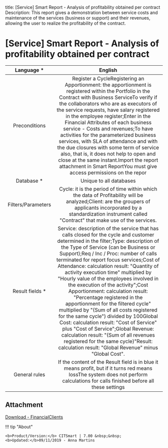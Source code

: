 title:  [Service] Smart Report - Analysis of profitability obtained per contract
Description: This report gives a demonstration between service costs and maintenance of the services (business or support) and their revenues, allowing the user to realize the profitability of the contract. 
# [Service] Smart Report - Analysis of profitability obtained per contract

|     Language *     |                                                                                                                                                                                                                                                                                                                                                                                                                              English                                                                                                                                                                                                                                                                                                                                                                                                                             |
|:------------------:|:----------------------------------------------------------------------------------------------------------------------------------------------------------------------------------------------------------------------------------------------------------------------------------------------------------------------------------------------------------------------------------------------------------------------------------------------------------------------------------------------------------------------------------------------------------------------------------------------------------------------------------------------------------------------------------------------------------------------------------------------------------------------------------------------------------------------------------------------------------------:|
|    Preconditions   |                                                                                                    Register a CycleRegistering an Apportionment: the apportionment is registered within the Portfolio in the Contract with Business ServiceTo verify if the collaborators who are as executors of the service requests, have salary registered in the employee register;Enter in the Financial Attributes of each business service - Costs and revenues;To have activities for the parameterized business services, with SLA of attendance and with the due closures with some term of service also, that is, it does not help to open and close at the same instant.Import the report attachment in Smart ReportYou must give access permissions on the repor                                                                                                   |
|     Database *     |                                                                                                                                                                                                                                                                                                                                                                                                                      Unique to all databases                                                                                                                                                                                                                                                                                                                                                                                                                     |
| Filters/Parameters |                                                                                                                                                                                                                                                                                                                   ​Cycle: it is the period of time within which the data of Profitability will be analyzed;Client: are the groupers of applicants incorporated by a standardization instrument called "Contract" that make use of the services.                                                                                                                                                                                                                                                                                                                   |
|   Result fields *  | Service: description of the service that has calls closed for the cycle and customer determined in the filter;Type: description of the Type of Service (can be Business or Support);Req / Inc / Proc: number of calls terminated for report focus services;Cost of Attendance: calculation result: "Quantity of activity execution time" multiplied by "Hourly value of the employees involved in the execution of the activity";Cost Apportionment: calculation result: "Percentage registered in the apportionment for the filtered cycle" multiplied by "(Sum of all costs registered for the same cycle") divided by 100Global Cost: calculation result: "Cost of Service" plus "Cost of Service";Global Revenue: calculation result: "(Sum of all revenues registered for the same cycle)"Result: calculation result: "Global Revenue" minus "Global Cost". |
|    General rules   |                                                                                                                                                                                                                                                                                                                                        If the content of the Result field is in blue it means profit, but if it turns red means lossThe system does not perform calculations for calls finished before all these settings                                                                                                                                                                                                                                                                                                                                        |


Attachment
--------

[Download - FinancialClients][1]


!!! tip "About"

    <b>Product/Version:</b> CITSmart | 7.00 &nbsp;&nbsp;
    <b>Updated:</b>09/11/2019 - Anna Martins

[1]:![Relatório](images/FinancialClient.citreport)
